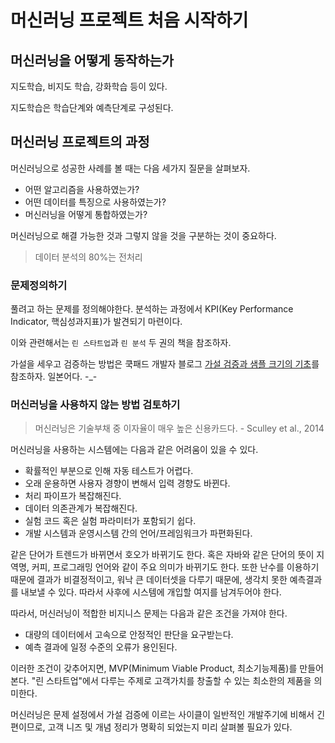 # 머신러닝 프로젝트 처음 시작하기

## 머신러닝을 어떻게 동작하는가

지도학습, 비지도 학습, 강화학습 등이 있다.

지도학습은 학습단계와 예측단계로 구성된다.

## 머신러닝 프로젝트의 과정

머신러닝으로 성공한 사례를 볼 때는 다음 세가지 질문을 살펴보자.

* 어떤 알고리즘을 사용하였는가?
* 어떤 데이터를 특징으로 사용하였는가?
* 머신러닝을 어떻게 통합하였는가?

머신러닝으로 해결 가능한 것과 그렇지 않을 것을 구분하는 것이 중요하다.

> 데이터 분석의 80%는 전처리

### 문제정의하기

풀려고 하는 문제를 정의해야한다. 분석하는 과정에서 KPI(Key Performance Indicator, 핵심성과지표)가 발견되기 마련이다.

이와 관련해서는 `린 스타트업`과 `린 분석` 두 권의 책을 참조하자.

가설을 세우고 검증하는 방법은 쿡패드 개발자 블로그 [가설 검증과 샘플 크기의 기초](http://techlife.cookpad.com/entry/2016/09/26/111601)를 참조하자. 일본어다. -_-

### 머신러닝을 사용하지 않는 방법 검토하기

> 머신러닝은 기술부채 중 이자율이 매우 높은 신용카드다. - Sculley et al., 2014

머신러닝을 사용하는 시스템에는 다음과 같은 어려움이 있을 수 있다.

* 확률적인 부분으로 인해 자동 테스트가 어렵다.
* 오래 운용하면 사용자 경향이 변해서 입력 경향도 바뀐다.
* 처리 파이프가 복잡해진다.
* 데이터 의존관계가 복잡해진다.
* 실험 코드 혹은 실험 파라미터가 포함되기 쉽다.
* 개발 시스템과 운영시스템 간의 언어/프레임워크가 파편화된다.

같은 단어가 트렌드가 바뀌면서 호오가 바뀌기도 한다. 혹은 자바와 같은 단어의 뜻이 지역명, 커피, 프로그래밍 언어와 같이 주요 의미가 바뀌기도 한다. 또한 난수를 이용하기 때문에 결과가 비결정적이고, 워낙 큰 데이터셋을 다루기 때문에, 생각치 못한 예측결과를 내보낼 수 있다. 따라서 사후에 시스템에 개입할 여지를 남겨두어야 한다.

따라서, 머신러닝이 적합한 비지니스 문제는 다음과 같은 조건을 가져야 한다.

* 대량의 데이터에서 고속으로 안정적인 판단을 요구받는다.
* 예측 결과에 일정 수준의 오류가 용인된다.

이러한 조건이 갖추어지면, MVP(Minimum Viable Product, 최소기능제품)를 만들어 본다. "린 스타트업"에서 다루는 주제로 고객가치를 창출할 수 있는 최소한의 제품을 의미한다.

머신러닝은 문제 설정에서 가설 검증에 이르는 사이클이 일반적인 개발주기에 비해서 긴 편이므로, 고객 니즈 및 개념 정리가 명확히 되었는지 미리 살펴볼 필요가 있다.
